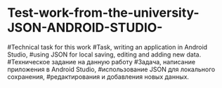 # Test-work-from-the-university-JSON-ANDROID-STUDIO-
#Technical task for this work
#Task, writing an application in Android Studio, 
#using JSON for local saving, editing and adding new data.
#Техническое задание на данную работу
#Задача, написание приложения в Android Studio, 
#использование JSON для локального сохранения, 
#редактирования и добавления новых данных.

